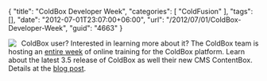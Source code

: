 {
	"title": "ColdBox Developer Week",
	"categories": [
		"ColdFusion"
	],
	"tags": [],
	"date": "2012-07-01T23:07:00+06:00",
	"url": "/2012/07/01/ColdBox-Developer-Week",
	"guid": "4663"
}

<img src="http://static.raymondcamden.com/images/ColdBoxLogoSquare_125.png" style="float:left;margin-right: 10px" /> ColdBox user? Interested in learning more about it? The ColdBox team is hosting an <a href="http://blog.coldbox.org/blog/coming-soon-coldbox-developer-week-2012">entire week</a> of online training for the ColdBox platform. Learn about the latest 3.5 release of ColdBox as well their new CMS ContentBox. Details at the <a href="http://blog.coldbox.org/blog/coming-soon-coldbox-developer-week-2012">blog post</a>. 

<br clear="left">
